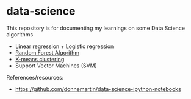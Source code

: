 # data-science
This repository is for documenting my learnings on some Data Science algorithms

- Linear regression + Logistic regression
- [Random Forest Algorithm](https://github.com/abhiknowswhy/data-science/blob/main/RandomForest.ipynb)
- [K-means clustering](https://github.com/abhiknowswhy/data-science/blob/main/KMeansClustering.ipynb)
- Support Vector Machines (SVM)


References/resources:
- https://github.com/donnemartin/data-science-ipython-notebooks
